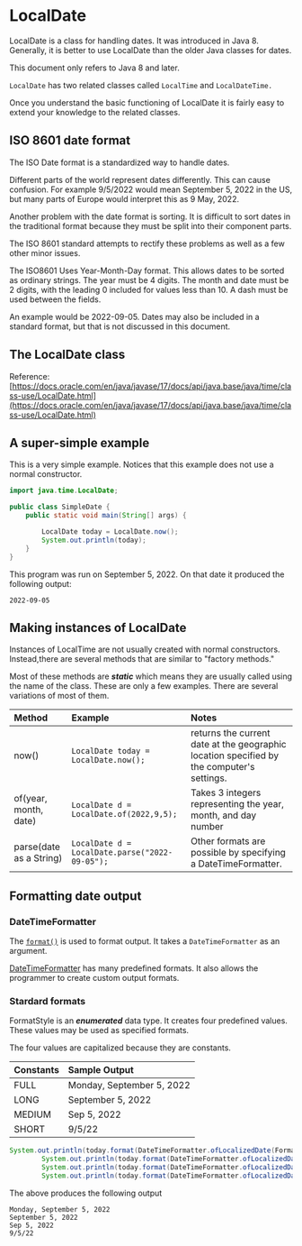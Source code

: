 # LocalDate

LocalDate is a class for handling dates.  It was introduced in Java 8.  Generally, it is better to use LocalDate than the older Java classes for dates.

This document only refers to Java 8 and later.

`LocalDate` has two related classes called `LocalTime` and `LocalDateTime.`

Once you understand the basic functioning of LocalDate it is fairly easy to extend your knowledge to the related classes.

## ISO 8601 date format

The ISO Date format is a standardized way to handle dates.  

Different parts of the world represent dates differently.  This can cause confusion.  For example 9/5/2022 would mean September 5, 2022 in the US, but many parts of Europe would interpret this as 9 May, 2022.

Another problem with the date format is sorting.  It is difficult to sort dates in the traditional format because they must be split into their component parts.

The ISO 8601 standard attempts to rectify these problems as well as a few other minor issues.

The ISO8601 Uses Year-Month-Day format.  This allows dates to be sorted as ordinary strings.  The year must be 4 digits.  The month and date must be 2 digits, with the leading 0 included for values less than 10.  A dash must be used between the fields.

An example would be 2022-09-05.   Dates may also be included in a standard format, but that is not discussed in this document.

## The LocalDate class

Reference: [https://docs.oracle.com/en/java/javase/17/docs/api/java.base/java/time/class-use/LocalDate.html](https://docs.oracle.com/en/java/javase/17/docs/api/java.base/java/time/class-use/LocalDate.html)

## A super-simple example

This is a very simple example.  Notices that this example does not use a normal constructor.

```java
import java.time.LocalDate;

public class SimpleDate {
    public static void main(String[] args) {

        LocalDate today = LocalDate.now();
        System.out.println(today);
    }
}
```

This program was run on September 5, 2022.  On that date it produced the following output:

```text
2022-09-05
```

## Making instances of LocalDate

Instances of LocalTime are not usually created with normal constructors.  Instead,there are several methods that are similar to "factory methods."  

Most of these methods are ***static*** which means they are usually called using the name of the class. These are only a few examples.  There are several variations of most of them.

Method|Example|Notes
:---|:---|:---
now()|`LocalDate today = LocalDate.now();`| returns the current date at the geographic location specified by the computer's settings.
of(year, month, date)|`LocalDate d = LocalDate.of(2022,9,5);`|Takes 3 integers representing the year, month, and day number
parse(date as a String)|`LocalDate d = LocalDate.parse("2022-09-05");`|Other formats are possible by specifying a DateTimeFormatter. 

## Formatting date output

### DateTimeFormatter 

The [`format()`](https://docs.oracle.com/en/java/javase/17/docs/api/java.base/java/time/LocalDate.html#format(java.time.format.DateTimeFormatter)) is used to format output.  It takes a `DateTimeFormatter` as an argument. 

[DateTimeFormatter](https://docs.oracle.com/en/java/javase/17/docs/api/java.base/java/time/format/DateTimeFormatter.html) has many predefined formats.  It also allows the programmer to create custom output formats.

### Stardard formats

FormatStyle is an ***enumerated*** data type.  It creates four predefined values.  These values may be used as specified formats.

The four values are capitalized because they are constants.

Constants|Sample Output
:---|:---
FULL|Monday, September 5, 2022
LONG|September 5, 2022
MEDIUM|Sep 5, 2022
SHORT|9/5/22

```java
System.out.println(today.format(DateTimeFormatter.ofLocalizedDate(FormatStyle.FULL)));
        System.out.println(today.format(DateTimeFormatter.ofLocalizedDate(FormatStyle.LONG)));
        System.out.println(today.format(DateTimeFormatter.ofLocalizedDate(FormatStyle.MEDIUM)));
        System.out.println(today.format(DateTimeFormatter.ofLocalizedDate(FormatStyle.SHORT)));
```

The above produces the following output

```text
Monday, September 5, 2022
September 5, 2022
Sep 5, 2022
9/5/22
```